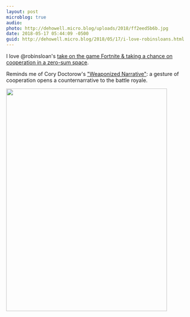 ```yaml
---
layout: post
microblog: true
audio: 
photo: http://dehowell.micro.blog/uploads/2018/ff2eed5b6b.jpg
date: 2018-05-17 05:44:09 -0500
guid: http://dehowell.micro.blog/2018/05/17/i-love-robinsloans.html
---
```

I love @robinsloan's [take on the game Fortnite & taking a chance on cooperation in a zero-sum space](theatln.tc/2KaKxIQ).

Reminds me of Cory Doctorow's ["Weaponized Narrative"](bit.ly/2rP9PVl): a gesture of cooperation opens a counternarrative to the battle royale.

<img src="http://dehowell.micro.blog/uploads/2018/ff2eed5b6b.jpg" width="433" height="600" />

